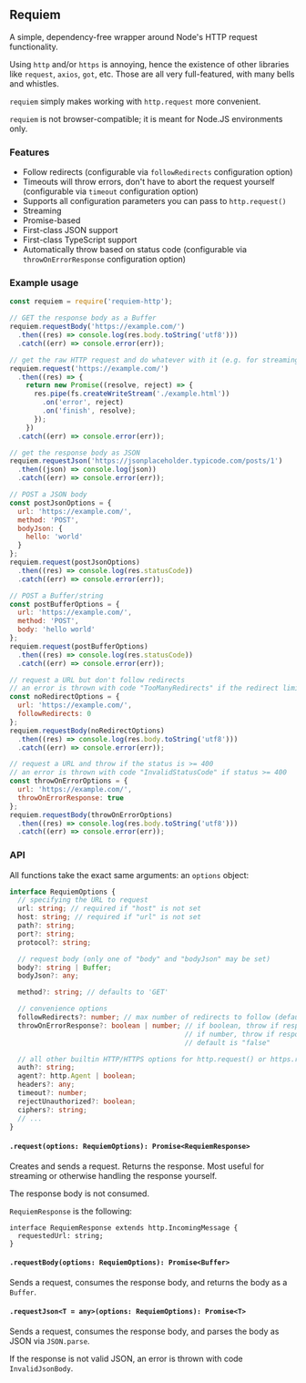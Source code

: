 ## Requiem
A simple, dependency-free wrapper around Node's HTTP request functionality.

Using `http` and/or `https` is annoying, hence the existence of other
libraries like `request`, `axios`, `got`, etc. Those are all very
full-featured, with many bells and whistles.

`requiem` simply makes working with `http.request` more convenient.

`requiem` is not browser-compatible; it is meant for Node.JS environments only.

### Features
- Follow redirects (configurable via `followRedirects` configuration option)
- Timeouts will throw errors, don't have to abort the request yourself (configurable via `timeout` configuration option)
- Supports all configuration parameters you can pass to `http.request()`
- Streaming
- Promise-based
- First-class JSON support
- First-class TypeScript support
- Automatically throw based on status code (configurable via `throwOnErrorResponse` configuration option)

### Example usage
```javascript
const requiem = require('requiem-http');

// GET the response body as a Buffer
requiem.requestBody('https://example.com/')
  .then((res) => console.log(res.body.toString('utf8')))
  .catch((err) => console.error(err));

// get the raw HTTP request and do whatever with it (e.g. for streaming)
requiem.request('https://example.com/')
  .then((res) => {
    return new Promise((resolve, reject) => {
      res.pipe(fs.createWriteStream('./example.html'))
        .on('error', reject)
        .on('finish', resolve);
      });
    })
  .catch((err) => console.error(err));

// get the response body as JSON
requiem.requestJson('https://jsonplaceholder.typicode.com/posts/1')
  .then((json) => console.log(json))
  .catch((err) => console.error(err));

// POST a JSON body
const postJsonOptions = {
  url: 'https://example.com/',
  method: 'POST',
  bodyJson: {
    hello: 'world'
  }
};
requiem.request(postJsonOptions)
  .then((res) => console.log(res.statusCode))
  .catch((err) => console.error(err));

// POST a Buffer/string
const postBufferOptions = {
  url: 'https://example.com/',
  method: 'POST',
  body: 'hello world'
};
requiem.request(postBufferOptions)
  .then((res) => console.log(res.statusCode))
  .catch((err) => console.error(err));

// request a URL but don't follow redirects
// an error is thrown with code "TooManyRedirects" if the redirect limit is reached
const noRedirectOptions = {
  url: 'https://example.com/',
  followRedirects: 0
};
requiem.requestBody(noRedirectOptions)
  .then((res) => console.log(res.body.toString('utf8')))
  .catch((err) => console.error(err));

// request a URL and throw if the status is >= 400
// an error is thrown with code "InvalidStatusCode" if status >= 400
const throwOnErrorOptions = {
  url: 'https://example.com/',
  throwOnErrorResponse: true
};
requiem.requestBody(throwOnErrorOptions)
  .then((res) => console.log(res.body.toString('utf8')))
  .catch((err) => console.error(err));
```

### API
All functions take the exact same arguments: an `options` object:

```typescript
interface RequiemOptions {
  // specifying the URL to request
  url: string; // required if "host" is not set
  host: string; // required if "url" is not set
  path?: string;
  port?: string;
  protocol?: string;

  // request body (only one of "body" and "bodyJson" may be set)
  body?: string | Buffer;
  bodyJson?: any;

  method?: string; // defaults to 'GET'

  // convenience options
  followRedirects?: number; // max number of redirects to follow (defaults to 5)
  throwOnErrorResponse?: boolean | number; // if boolean, throw if response status is >= 400
                                           // if number, throw if response status is not an exact match
                                           // default is "false"

  // all other builtin HTTP/HTTPS options for http.request() or https.request()
  auth?: string;
  agent?: http.Agent | boolean;
  headers?: any;
  timeout?: number;
  rejectUnauthorized?: boolean;
  ciphers?: string;
  // ...
}
```

#### `.request(options: RequiemOptions): Promise<RequiemResponse>`
Creates and sends a request. Returns the response. Most useful for streaming
or otherwise handling the response yourself.

The response body is not consumed.

`RequiemResponse` is the following:

```
interface RequiemResponse extends http.IncomingMessage {
  requestedUrl: string;
}
``` 

#### `.requestBody(options: RequiemOptions): Promise<Buffer>`
Sends a request, consumes the response body, and returns the body as a `Buffer`.

#### `.requestJson<T = any>(options: RequiemOptions): Promise<T>`
Sends a request, consumes the response body, and parses the body as JSON via `JSON.parse`.

If the response is not valid JSON, an error is thrown with code `InvalidJsonBody`.
